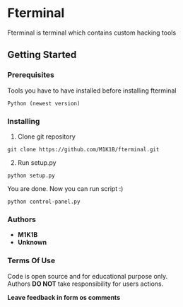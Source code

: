 # Fterminal

Fterminal is terminal which contains custom hacking tools

## Getting Started

### Prerequisites

Tools you have to have installed before installing fterminal

```
Python (newest version)
```

### Installing

1) Clone git repository

```
git clone https://github.com/M1K1B/fterminal.git
```

2) Run setup.py

```
python setup.py
```

You are done. Now you can run script :)

```
python control-panel.py
```

### Authors

* **M1K1B**
* **Unknown**

### Terms Of Use

Code is open source and for educational purpose only.  
Authors **DO NOT** take responsibility for users actions.

**Leave feedback in form os comments**

